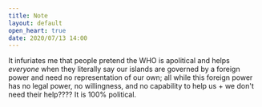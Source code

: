 ```yaml
---
title: Note
layout: default
open_heart: true
date: 2020/07/13 14:00
---
```


It infuriates me that people pretend the WHO is apolitical and helps *everyone* when they literally say our islands are governed by a foreign power and need no representation of our own; all while this foreign power has no legal power, no willingness, and no capability to help us + we don't need their help???? It is 100% political.
